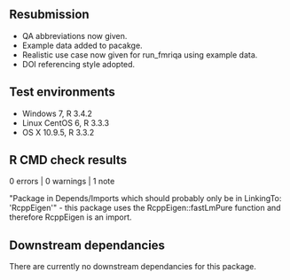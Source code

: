## Resubmission
* QA abbreviations now given.
* Example data added to pacakge.
* Realistic use case now given for run_fmriqa using example data.
* DOI referencing style adopted.

## Test environments

* Windows 7, R 3.4.2
* Linux CentOS 6, R 3.3.3
* OS X 10.9.5, R 3.3.2

## R CMD check results

0 errors | 0 warnings | 1 note

"Package in Depends/Imports which should probably only be in 
LinkingTo: 'RcppEigen'" - this package uses the RcppEigen::fastLmPure function
and therefore RcppEigen is an import.

## Downstream dependancies

There are currently no downstream dependancies for this package.
